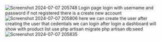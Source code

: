 ![Screenshot 2024-07-07 205748](https://github.com/amalanto1611/test_butomy/assets/145443897/661151b2-8063-4c72-9103-cfdd5c39015e)
Login page login with username and password if not registered there is a create new account
![Screenshot 2024-07-07 205806](https://github.com/amalanto1611/test_butomy/assets/145443897/60af6b03-b755-4f4c-821f-3d95479816bb)
here we can create the user after creating the user that cedentials we can login 
after login a dashboard will show with product list 
use 
php artisan migrate 
php artisan db:seed
![Screenshot 2024-07-07 205835](https://github.com/amalanto1611/test_butomy/assets/145443897/7ffb222f-a3b9-41e7-be23-b9b2fc9d242f)
